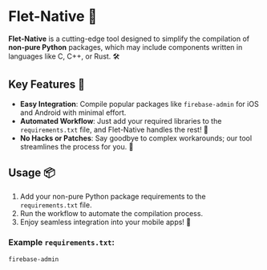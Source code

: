 # Flet-Native 🚀

**Flet-Native** is a cutting-edge tool designed to simplify the compilation of **non-pure Python** packages, which may include components written in languages like C, C++, or Rust. 🛠️

## Key Features 🌟

- **Easy Integration**: Compile popular packages like `firebase-admin` for iOS and Android with minimal effort.
- **Automated Workflow**: Just add your required libraries to the `requirements.txt` file, and Flet-Native handles the rest! 🔄
- **No Hacks or Patches**: Say goodbye to complex workarounds; our tool streamlines the process for you. 🙌

## Usage 📦

1. Add your non-pure Python package requirements to the `requirements.txt` file.
2. Run the workflow to automate the compilation process.
3. Enjoy seamless integration into your mobile apps! 📱

### Example `requirements.txt`:

```plaintext
firebase-admin

